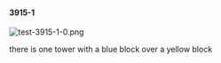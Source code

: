 #### 3915-1
![test-3915-1-0.png](https://github.com/lil-lab/nlvr/raw/master/nlvr/test/images/5/test-3915-1-0.png "test-3915-1-0.png")

there is one tower with a blue block over a yellow block
